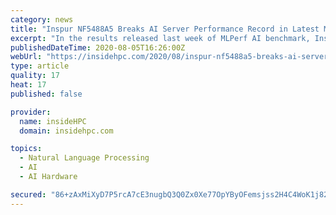 ```yaml
---
category: news
title: "Inspur NF5488A5 Breaks AI Server Performance Record in Latest MLPerf Benchmarks"
excerpt: "In the results released last week of MLPerf AI benchmark, Inspur NF5488A5 server set a new AI performance record in the Resnet50 training task, topping the list for single server performance. MLPerf (results here) is the most influential industry benchmarking organization in the field of AI around the world."
publishedDateTime: 2020-08-05T16:26:00Z
webUrl: "https://insidehpc.com/2020/08/inspur-nf5488a5-breaks-ai-server-performance-record-in-latest-mlperf-benchmarks/"
type: article
quality: 17
heat: 17
published: false

provider:
  name: insideHPC
  domain: insidehpc.com

topics:
  - Natural Language Processing
  - AI
  - AI Hardware

secured: "86+zAxMiXyD7P5rcA7cE3nugbQ3Q0Zx0Xe77OpYByOFemsjss2H4C4WoK1j82S2rjqZkX5LE/5SqpztLhYiB+2JJREuAp87C4/0Rkzx6pYY9wFucVXSqXIu7q7MnMMX0qaL7H1cwtiBeIK1VdkhkiWwOZE0lt4lOSQ5vTmfJbksFnTJRD6o0W9bPGndNPlJeYSbUsZrJNOrEGD2t/zXUOIkBzWJ1ZcXSIcvF5ojAup9JcvTA0B5wrbBHyuiIfvpsMRX5fEn5MFzek1OAAhjqNRQpG1zLnva43UkSQF7CmddLgqwqiyg0NUDZi9roMwnId5VT4nTIDu/7EhFO8nAezg==;kGp/s7UydM5i4l0E97nvTg=="
---
```


